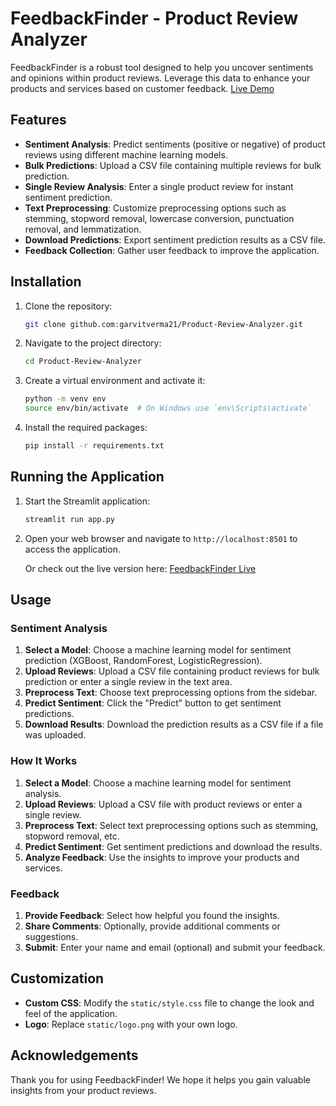 # FeedbackFinder - Product Review Analyzer

FeedbackFinder is a robust tool designed to help you uncover sentiments and opinions within product reviews. Leverage this data to enhance your products and services based on customer feedback.
[Live Demo](https://feedbackfinder-ui.onrender.com)  

## Features

- **Sentiment Analysis**: Predict sentiments (positive or negative) of product reviews using different machine learning models.
- **Bulk Predictions**: Upload a CSV file containing multiple reviews for bulk prediction.
- **Single Review Analysis**: Enter a single product review for instant sentiment prediction.
- **Text Preprocessing**: Customize preprocessing options such as stemming, stopword removal, lowercase conversion, punctuation removal, and lemmatization.
- **Download Predictions**: Export sentiment prediction results as a CSV file.
- **Feedback Collection**: Gather user feedback to improve the application.

## Installation

1. Clone the repository:
    ```bash
    git clone github.com:garvitverma21/Product-Review-Analyzer.git
    ```
2. Navigate to the project directory:
    ```bash
    cd Product-Review-Analyzer
    ```
3. Create a virtual environment and activate it:
    ```bash
    python -m venv env
    source env/bin/activate  # On Windows use `env\Scripts\activate`
    ```
4. Install the required packages:
    ```bash
    pip install -r requirements.txt
    ```

## Running the Application

1. Start the Streamlit application:
    ```bash
    streamlit run app.py
    ```
2. Open your web browser and navigate to `http://localhost:8501` to access the application.

   Or check out the live version here: [FeedbackFinder Live](https://feedbackfinder-ui.onrender.com)

## Usage

### Sentiment Analysis

1. **Select a Model**: Choose a machine learning model for sentiment prediction (XGBoost, RandomForest, LogisticRegression).
2. **Upload Reviews**: Upload a CSV file containing product reviews for bulk prediction or enter a single review in the text area.
3. **Preprocess Text**: Choose text preprocessing options from the sidebar.
4. **Predict Sentiment**: Click the "Predict" button to get sentiment predictions.
5. **Download Results**: Download the prediction results as a CSV file if a file was uploaded.

### How It Works

1. **Select a Model**: Choose a machine learning model for sentiment analysis.
2. **Upload Reviews**: Upload a CSV file with product reviews or enter a single review.
3. **Preprocess Text**: Select text preprocessing options such as stemming, stopword removal, etc.
4. **Predict Sentiment**: Get sentiment predictions and download the results.
5. **Analyze Feedback**: Use the insights to improve your products and services.

### Feedback

1. **Provide Feedback**: Select how helpful you found the insights.
2. **Share Comments**: Optionally, provide additional comments or suggestions.
3. **Submit**: Enter your name and email (optional) and submit your feedback.

## Customization

- **Custom CSS**: Modify the `static/style.css` file to change the look and feel of the application.
- **Logo**: Replace `static/logo.png` with your own logo.

## Acknowledgements

Thank you for using FeedbackFinder! We hope it helps you gain valuable insights from your product reviews.
